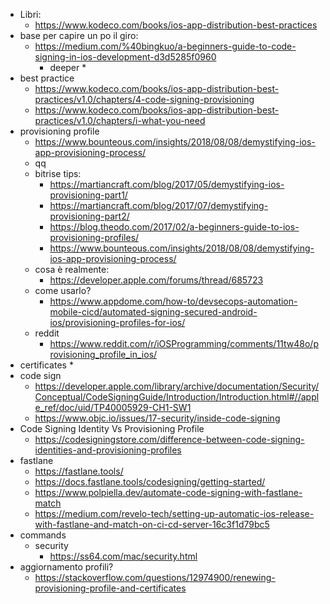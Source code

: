 

* Libri:
	* https://www.kodeco.com/books/ios-app-distribution-best-practices
* base per capire un po il giro:
	* https://medium.com/%40bingkuo/a-beginners-guide-to-code-signing-in-ios-development-d3d5285f0960
		* deeper
			* 
* best practice
	* https://www.kodeco.com/books/ios-app-distribution-best-practices/v1.0/chapters/4-code-signing-provisioning
	* https://www.kodeco.com/books/ios-app-distribution-best-practices/v1.0/chapters/i-what-you-need
* provisioning profile
	* https://www.bounteous.com/insights/2018/08/08/demystifying-ios-app-provisioning-process/
	* qq
	* bitrise tips:
		* https://martiancraft.com/blog/2017/05/demystifying-ios-provisioning-part1/
		* https://martiancraft.com/blog/2017/07/demystifying-provisioning-part2/
		* https://blog.theodo.com/2017/02/a-beginners-guide-to-ios-provisioning-profiles/
		* https://www.bounteous.com/insights/2018/08/08/demystifying-ios-app-provisioning-process/
	* cosa è realmente:
		* https://developer.apple.com/forums/thread/685723
	* come usarlo?
		* https://www.appdome.com/how-to/devsecops-automation-mobile-cicd/automated-signing-secured-android-ios/provisioning-profiles-for-ios/
	* reddit
		* https://www.reddit.com/r/iOSProgramming/comments/11tw48o/provisioning_profile_in_ios/
* certificates
	* 
* code sign
	* https://developer.apple.com/library/archive/documentation/Security/Conceptual/CodeSigningGuide/Introduction/Introduction.html#//apple_ref/doc/uid/TP40005929-CH1-SW1
	* https://www.objc.io/issues/17-security/inside-code-signing
* Code Signing Identity Vs Provisioning Profile
	* https://codesigningstore.com/difference-between-code-signing-identities-and-provisioning-profiles
* fastlane
	* https://fastlane.tools/
	* https://docs.fastlane.tools/codesigning/getting-started/
	* https://www.polpiella.dev/automate-code-signing-with-fastlane-match
	* https://medium.com/revelo-tech/setting-up-automatic-ios-release-with-fastlane-and-match-on-ci-cd-server-16c3f1d79bc5
* commands
	* security
		* https://ss64.com/mac/security.html
* aggiornamento profili?
	* https://stackoverflow.com/questions/12974900/renewing-provisioning-profile-and-certificates